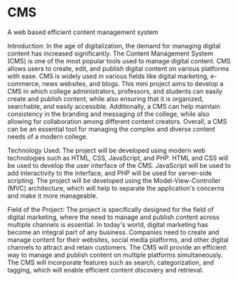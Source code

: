 # CMS
A web based efficient content management system

Introduction:
In the age of digitalization, the demand for managing digital content has increased significantly. The Content Management System (CMS) is one of the most popular tools used to manage digital content. CMS allows users to create, edit, and publish digital content on various platforms with ease. CMS is widely used in various fields like digital marketing, e-commerce, news websites, and blogs. This mini project aims to develop a CMS in which college administrators, professors, and students can easily create and publish content, while also ensuring that it is organized, searchable, and easily accessible. Additionally, a CMS can help maintain consistency in the branding and messaging of the college, while also allowing for collaboration among different content creators. Overall, a CMS can be an essential tool for managing the complex and diverse content needs of a modern college.

Technology Used:
The project will be developed using modern web technologies such as HTML, CSS, JavaScript, and PHP. HTML and CSS will be used to develop the user interface of the CMS. JavaScript will be used to add interactivity to the interface, and PHP will be used for server-side scripting. The project will be developed using the Model-View-Controller (MVC) architecture, which will help to separate the application's concerns and make it more manageable.

Field of the Project:
The project is specifically designed for the field of digital marketing, where the need to manage and publish content across multiple channels is essential. In today's world, digital marketing has become an integral part of any business. Companies need to create and manage content for their websites, social media platforms, and other digital channels to attract and retain customers. The CMS will provide an efficient way to manage and publish content on multiple platforms simultaneously. The CMS will incorporate features such as search, categorization, and tagging, which will enable efficient content discovery and retrieval.
